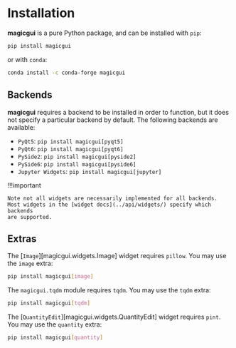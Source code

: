 # Installation

**magicgui** is a pure Python package, and can be installed with `pip`:

```bash
pip install magicgui
```

or with `conda`:

```bash
conda install -c conda-forge magicgui
```

## Backends

**magicgui** requires a backend to be installed in order to function, but it
does not specify a particular backend by default.  The following backends are
available:

- `PyQt5`:  `pip install magicgui[pyqt5]`
- `PyQt6`:  `pip install magicgui[pyqt6]`
- `PySide2`:  `pip install magicgui[pyside2]`
- `PySide6`:  `pip install magicgui[pyside6]`
- `Jupyter Widgets`:  `pip install magicgui[jupyter]`

!!!important

    Note not all widgets are necessarily implemented for all backends.
    Most widgets in the [widget docs](../api/widgets/) specify which backends
    are supported.

## Extras

The [`Image`][magicgui.widgets.Image] widget requires `pillow`. You may use the `image` extra:

```bash
pip install magicgui[image]
```

The `magicgui.tqdm` module requires `tqdm`. You may use the `tqdm` extra:

```bash
pip install magicgui[tqdm]
```

The [`QuantityEdit`][magicgui.widgets.QuantityEdit] widget requires `pint`.
You may use the `quantity` extra:

```bash
pip install magicgui[quantity]
```
